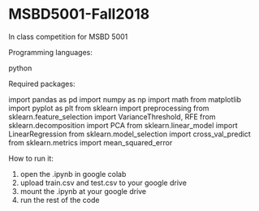 # MSBD5001-Fall2018
In class competition for MSBD 5001


Programming languages: 

python


Required packages: 

import pandas as pd
import numpy as np
import math
from matplotlib import pyplot as plt
from sklearn import preprocessing
from sklearn.feature_selection import VarianceThreshold, RFE
from sklearn.decomposition import PCA
from sklearn.linear_model import LinearRegression
from sklearn.model_selection import cross_val_predict
from sklearn.metrics import mean_squared_error


How to run it:
1. open the .ipynb in google colab
2. upload train.csv and test.csv to your google drive
3. mount the .ipynb at your google drive
4. run the rest of the code
